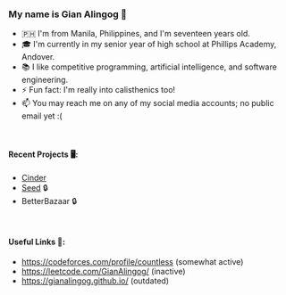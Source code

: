 <!--
<pre>
  signed main() {
    Person gianAlingog = new Person();
    __builtin_goofball(gianAlingog);
  }
</pre>
-->

### My name is Gian Alingog 👋
- 🇵🇭 I'm from Manila, Philippines, and I'm seventeen years old.
- 🎓 I'm currently in my senior year of high school at Phillips Academy, Andover.
- 📚 I like competitive programming, artificial intelligence, and software engineering.
- ⚡ Fun fact: I'm really into calisthenics too!
- 📫 You may reach me on any of my social media accounts; no public email yet :(

<br>

#### Recent Projects 🖥️:
- <a href="https://github.com/crsche/cinder">Cinder</a>
- <a href="https://github.com/GianAlingog/seed">Seed</a> 🔒
- BetterBazaar 🔒

<br>

#### Useful Links 🔗:
- https://codeforces.com/profile/countless (somewhat active)
- https://leetcode.com/GianAlingog/ (inactive)
- https://gianalingog.github.io/ (outdated)

<br>



<!--
**GianAlingog/GianAlingog** is a ✨ _special_ ✨ repository because its `README.md` (this file) appears on your GitHub profile.

Here are some ideas to get you started:

- 🌱 I'm currently working on Seed, ...
- 👯 I’m looking to collaborate on ...
- 🤔 I’m looking for help with ...
- 💬 Ask me about ...
- 📫 How to reach me: ...
- 😄 Pronouns: ...
- ⚡ Fun fact: ...
-->
